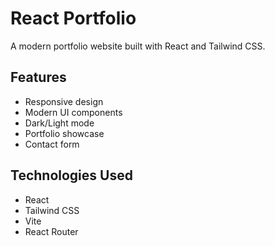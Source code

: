 # React Portfolio

A modern portfolio website built with React and Tailwind CSS.

## Features
- Responsive design
- Modern UI components
- Dark/Light mode
- Portfolio showcase
- Contact form

## Technologies Used
- React
- Tailwind CSS
- Vite
- React Router

